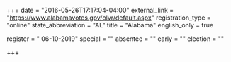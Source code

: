 +++
date = "2016-05-26T17:17:04-04:00"
external_link = "https://www.alabamavotes.gov/olvr/default.aspx"
registration_type = "online"
state_abbreviation = "AL"
title = "Alabama"
english_only = true

register = " 06-10-2019"
special = ""
absentee = ""
early = ""
election = ""

+++
